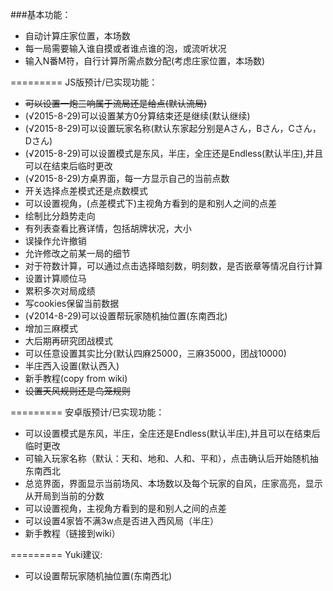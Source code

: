 ###基本功能：
*  自动计算庄家位置，本场数
*  每一局需要输入谁自摸或者谁点谁的泡，或流听状况
*  输入N番M符，自行计算所需点数分配(考虑庄家位置，本场数)


=========
JS版预计/已实现功能：
*  ~~可以设置一炮三响属于流局还是给点(默认流局)~~
*  (√2015-8-29)可以设置某方0分算结束还是继续(默认继续)
*  (√2015-8-29)可以设置玩家名称(默认东家起分别是Aさん，Bさん，Cさん，Dさん)
*  (√2015-8-29)可以设置模式是东风，半庄，全庄还是Endless(默认半庄),并且可以在结束后临时更改
*  (√2015-8-29)方桌界面，每一方显示自己的当前点数
*  开关选择点差模式还是点数模式
*  可以设置视角，(点差模式下)主视角方看到的是和别人之间的点差
*  绘制比分趋势走向
*  有列表查看比赛详情，包括胡牌状况，大小
*  误操作允许撤销
*  允许修改之前某一局的细节
*  对于符数计算，可以通过点击选择暗刻数，明刻数，是否嵌章等情况自行计算
*  设置计算顺位马
*  累积多次对局成绩
*  写cookies保留当前数据
*  (√2014-8-29)可以设置帮玩家随机抽位置(东南西北)
*  增加三麻模式
*  大后期再研究团战模式
*  可以任意设置其实比分(默认四麻25000，三麻35000，团战10000)
*  半庄西入设置(默认西入)
*  新手教程(copy from wiki)
*  ~~设置天风规则还是鸟笼规则~~






=========
安卓版预计/已实现功能：
*  可以设置模式是东风，半庄，全庄还是Endless(默认半庄),并且可以在结束后临时更改
*  可输入玩家名称（默认：天和、地和、人和、平和），点击确认后开始随机抽东南西北
*  总览界面，界面显示当前场风、本场数以及每个玩家的自风，庄家高亮，显示从开局到当前的分数
*  可以设置视角，主视角方看到的是和别人之间的点差
*  可以设置4家皆不满3w点是否进入西风局（半庄）
*  新手教程（链接到wiki）

=========
Yuki建议:
*  可以设置帮玩家随机抽位置(东南西北)
